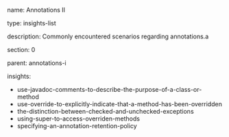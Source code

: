 name: Annotations II

type: insights-list

description: Commonly encountered scenarios regarding annotations.a

section: 0

parent: annotations-i

insights:
  - use-javadoc-comments-to-describe-the-purpose-of-a-class-or-method
  - use-override-to-explicitly-indicate-that-a-method-has-been-overridden
  - the-distinction-between-checked-and-unchecked-exceptions
  - using-super-to-access-overriden-methods
  - specifying-an-annotation-retention-policy
